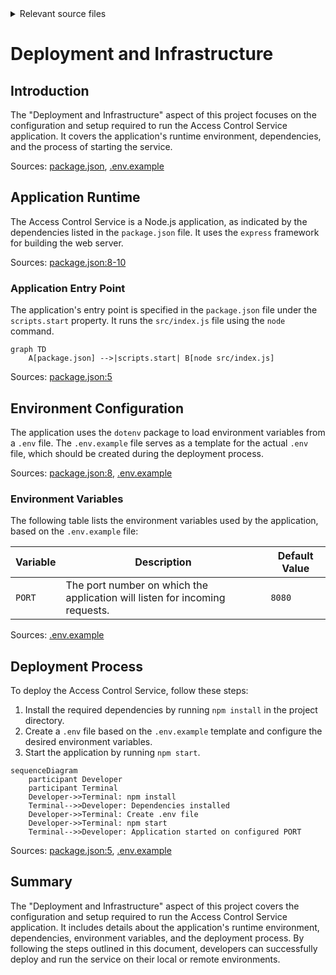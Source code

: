 <details>
<summary>Relevant source files</summary>

The following files were used as context for generating this wiki page:

- [.env.example](https://github.com/aanickode/access-control-service/blob/main/.env.example)
- [package.json](https://github.com/aanickode/access-control-service/blob/main/package.json)
</details>

# Deployment and Infrastructure

## Introduction

The "Deployment and Infrastructure" aspect of this project focuses on the configuration and setup required to run the Access Control Service application. It covers the application's runtime environment, dependencies, and the process of starting the service.

Sources: [package.json](https://github.com/aanickode/access-control-service/blob/main/package.json), [.env.example](https://github.com/aanickode/access-control-service/blob/main/.env.example)

## Application Runtime

The Access Control Service is a Node.js application, as indicated by the dependencies listed in the `package.json` file. It uses the `express` framework for building the web server.

Sources: [package.json:8-10](https://github.com/aanickode/access-control-service/blob/main/package.json#L8-L10)

### Application Entry Point

The application's entry point is specified in the `package.json` file under the `scripts.start` property. It runs the `src/index.js` file using the `node` command.

```mermaid
graph TD
    A[package.json] -->|scripts.start| B[node src/index.js]
```

Sources: [package.json:5](https://github.com/aanickode/access-control-service/blob/main/package.json#L5)

## Environment Configuration

The application uses the `dotenv` package to load environment variables from a `.env` file. The `.env.example` file serves as a template for the actual `.env` file, which should be created during the deployment process.

Sources: [package.json:8](https://github.com/aanickode/access-control-service/blob/main/package.json#L8), [.env.example](https://github.com/aanickode/access-control-service/blob/main/.env.example)

### Environment Variables

The following table lists the environment variables used by the application, based on the `.env.example` file:

| Variable | Description | Default Value |
| --- | --- | --- |
| `PORT` | The port number on which the application will listen for incoming requests. | `8080` |

Sources: [.env.example](https://github.com/aanickode/access-control-service/blob/main/.env.example)

## Deployment Process

To deploy the Access Control Service, follow these steps:

1. Install the required dependencies by running `npm install` in the project directory.
2. Create a `.env` file based on the `.env.example` template and configure the desired environment variables.
3. Start the application by running `npm start`.

```mermaid
sequenceDiagram
    participant Developer
    participant Terminal
    Developer->>Terminal: npm install
    Terminal-->>Developer: Dependencies installed
    Developer->>Terminal: Create .env file
    Developer->>Terminal: npm start
    Terminal-->>Developer: Application started on configured PORT
```

Sources: [package.json:5](https://github.com/aanickode/access-control-service/blob/main/package.json#L5), [.env.example](https://github.com/aanickode/access-control-service/blob/main/.env.example)

## Summary

The "Deployment and Infrastructure" aspect of this project covers the configuration and setup required to run the Access Control Service application. It includes details about the application's runtime environment, dependencies, environment variables, and the deployment process. By following the steps outlined in this document, developers can successfully deploy and run the service on their local or remote environments.